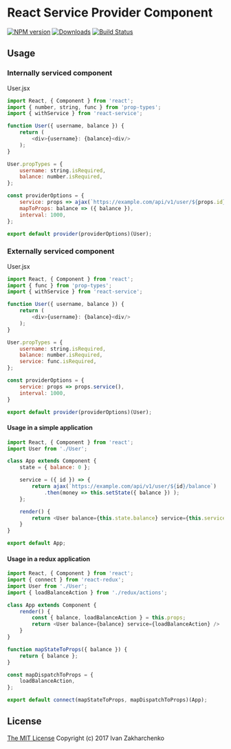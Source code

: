 # React Service Provider Component

[![NPM version][npm-image]][npm-url]
[![Downloads][downloads-image]][npm-url]
[![Build Status][travis-image]][travis-url]

## Usage

### Internally serviced component
User.jsx
``` javascript
import React, { Component } from 'react';
import { number, string, func } from 'prop-types';
import { withService } from 'react-service';

function User({ username, balance }) {
    return (
        <div>{username}: {balance}<div/>
    );
}

User.propTypes = {
    username: string.isRequired,
    balance: number.isRequired,
};

const providerOptions = {
    service: props => ajax(`https://example.com/api/v1/user/${props.id}/balance`),
    mapToProps: balance => ({ balance }),
    interval: 1000,
};

export default provider(providerOptions)(User);
```

### Externally serviced component
User.jsx
``` javascript
import React, { Component } from 'react';
import { func } from 'prop-types';
import { withService } from 'react-service';

function User({ username, balance }) {
    return (
        <div>{username}: {balance}<div/>
    );
}

User.propTypes = {
    username: string.isRequired,
    balance: number.isRequired,
    service: func.isRequired,
};

const providerOptions = {
    service: props => props.service(),
    interval: 1000,
}

export default provider(providerOptions)(User);

```

#### Usage in a simple application
``` javascript
import React, { Component } from 'react';
import User from './User';

class App extends Component {
    state = { balance: 0 };

    service = ({ id }) => {
        return ajax(`https://example.com/api/v1/user/${id}/balance`)
            .then(money => this.setState({ balance }) );
    };

    render() {
        return <User balance={this.state.balance} service={this.service} />
    }
}

export default App;

```

#### Usage in a redux application
``` javascript
import React, { Component } from 'react';
import { connect } from 'react-redux';
import User from './User';
import { loadBalanceAction } from './redux/actions';

class App extends Component {
    render() {
        const { balance, loadBalanceAction } = this.props;
        return <User balance={balance} service={loadBalanceAction} />
    }
}

function mapStateToProps({ balance }) {
    return { balance };
}

const mapDispatchToProps = {
    loadBalanceAction,
};

export default connect(mapStateToProps, mapDispatchToProps)(App);

```

## License
[The MIT License](http://opensource.org/licenses/MIT)
Copyright (c) 2017 Ivan Zakharchenko


[downloads-image]: https://img.shields.io/npm/dm/react-service.svg
[npm-url]: https://www.npmjs.com/package/react-service
[npm-image]: https://img.shields.io/npm/v/react-service.svg

[travis-url]: https://travis-ci.org/3axap4eHko/react-service
[travis-image]: https://img.shields.io/travis/3axap4eHko/react-service/master.svg
